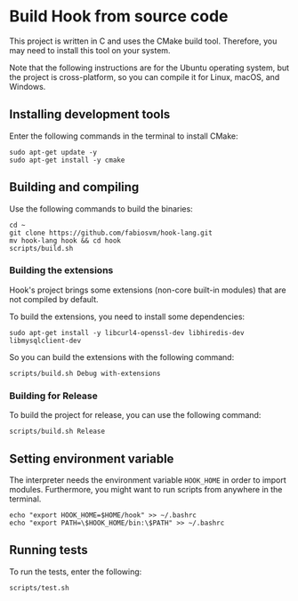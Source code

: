 
# Build Hook from source code

This project is written in C and uses the CMake build tool. Therefore, you may need to install 
this tool on your system.

Note that the following instructions are for the Ubuntu operating system, but the project is cross-platform, 
so you can compile it for Linux, macOS, and Windows.

## Installing development tools

Enter the following commands in the terminal to install CMake:

```
sudo apt-get update -y
sudo apt-get install -y cmake
```

## Building and compiling

Use the following commands to build the binaries:

```
cd ~
git clone https://github.com/fabiosvm/hook-lang.git
mv hook-lang hook && cd hook
scripts/build.sh
```

### Building the extensions

Hook's project brings some extensions (non-core built-in modules) that are not compiled by default.

To build the extensions, you need to install some dependencies:

```
sudo apt-get install -y libcurl4-openssl-dev libhiredis-dev libmysqlclient-dev
```

So you can build the extensions with the following command:

```
scripts/build.sh Debug with-extensions
```

### Building for Release

To build the project for release, you can use the following command:

```
scripts/build.sh Release
```

## Setting environment variable 

The interpreter needs the environment variable `HOOK_HOME` in order to import modules.
Furthermore, you might want to run scripts from anywhere in the terminal.

```
echo "export HOOK_HOME=$HOME/hook" >> ~/.bashrc
echo "export PATH=\$HOOK_HOME/bin:\$PATH" >> ~/.bashrc
```

## Running tests

To run the tests, enter the following:

```
scripts/test.sh
```
